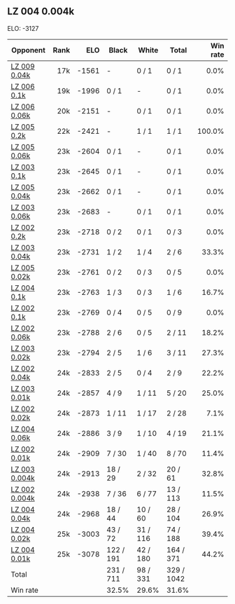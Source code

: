 ## LZ 004 0.004k ##

ELO: -3127

Opponent | Rank | ELO | Black | White | Total | Win rate
---------|-----:|----:|-------|-------|-------|-------:
[LZ 009 0.04k](LZ%20009%200.04k.md) | 17k | -1561 | - | 0 / 1 | 0 / 1 | 0.0%
[LZ 006 0.1k](LZ%20006%200.1k.md) | 19k | -1996 | 0 / 1 | - | 0 / 1 | 0.0%
[LZ 006 0.06k](LZ%20006%200.06k.md) | 20k | -2151 | - | 0 / 1 | 0 / 1 | 0.0%
[LZ 005 0.2k](LZ%20005%200.2k.md) | 22k | -2421 | - | 1 / 1 | 1 / 1 | 100.0%
[LZ 005 0.06k](LZ%20005%200.06k.md) | 23k | -2604 | 0 / 1 | - | 0 / 1 | 0.0%
[LZ 003 0.1k](LZ%20003%200.1k.md) | 23k | -2645 | 0 / 1 | - | 0 / 1 | 0.0%
[LZ 005 0.04k](LZ%20005%200.04k.md) | 23k | -2662 | 0 / 1 | - | 0 / 1 | 0.0%
[LZ 003 0.06k](LZ%20003%200.06k.md) | 23k | -2683 | - | 0 / 1 | 0 / 1 | 0.0%
[LZ 002 0.2k](LZ%20002%200.2k.md) | 23k | -2718 | 0 / 2 | 0 / 1 | 0 / 3 | 0.0%
[LZ 003 0.04k](LZ%20003%200.04k.md) | 23k | -2731 | 1 / 2 | 1 / 4 | 2 / 6 | 33.3%
[LZ 005 0.02k](LZ%20005%200.02k.md) | 23k | -2761 | 0 / 2 | 0 / 3 | 0 / 5 | 0.0%
[LZ 004 0.1k](LZ%20004%200.1k.md) | 23k | -2763 | 1 / 3 | 0 / 3 | 1 / 6 | 16.7%
[LZ 002 0.1k](LZ%20002%200.1k.md) | 23k | -2769 | 0 / 4 | 0 / 5 | 0 / 9 | 0.0%
[LZ 002 0.06k](LZ%20002%200.06k.md) | 23k | -2788 | 2 / 6 | 0 / 5 | 2 / 11 | 18.2%
[LZ 003 0.02k](LZ%20003%200.02k.md) | 23k | -2794 | 2 / 5 | 1 / 6 | 3 / 11 | 27.3%
[LZ 002 0.04k](LZ%20002%200.04k.md) | 24k | -2833 | 2 / 5 | 0 / 4 | 2 / 9 | 22.2%
[LZ 003 0.01k](LZ%20003%200.01k.md) | 24k | -2857 | 4 / 9 | 1 / 11 | 5 / 20 | 25.0%
[LZ 002 0.02k](LZ%20002%200.02k.md) | 24k | -2873 | 1 / 11 | 1 / 17 | 2 / 28 | 7.1%
[LZ 004 0.06k](LZ%20004%200.06k.md) | 24k | -2886 | 3 / 9 | 1 / 10 | 4 / 19 | 21.1%
[LZ 002 0.01k](LZ%20002%200.01k.md) | 24k | -2909 | 7 / 30 | 1 / 40 | 8 / 70 | 11.4%
[LZ 003 0.004k](LZ%20003%200.004k.md) | 24k | -2913 | 18 / 29 | 2 / 32 | 20 / 61 | 32.8%
[LZ 002 0.004k](LZ%20002%200.004k.md) | 24k | -2938 | 7 / 36 | 6 / 77 | 13 / 113 | 11.5%
[LZ 004 0.04k](LZ%20004%200.04k.md) | 24k | -2968 | 18 / 44 | 10 / 60 | 28 / 104 | 26.9%
[LZ 004 0.02k](LZ%20004%200.02k.md) | 25k | -3003 | 43 / 72 | 31 / 116 | 74 / 188 | 39.4%
[LZ 004 0.01k](LZ%20004%200.01k.md) | 25k | -3078 | 122 / 191 | 42 / 180 | 164 / 371 | 44.2%
Total | | | 231 / 711 | 98 / 331 | 329 / 1042 | 
Win rate| | | 32.5% | 29.6% | 31.6% | 
